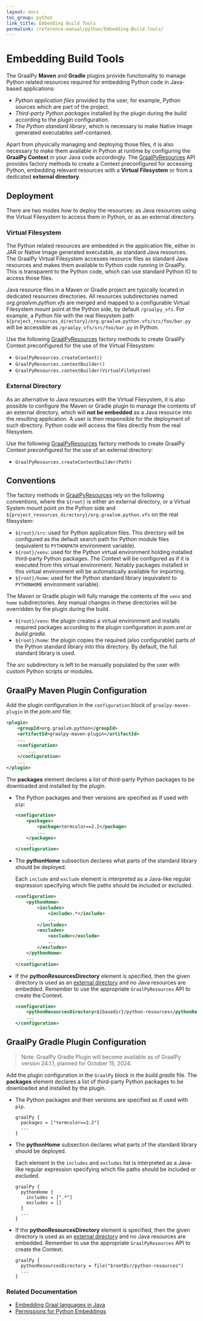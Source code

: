 ```yaml
---
layout: docs
toc_group: python
link_title: Embedding Build Tools
permalink: /reference-manual/python/Embedding-Build-Tools/
---
```


# Embedding Build Tools

The GraalPy **Maven** and **Gradle** plugins provide functionality to manage Python related resources
required for embedding Python code in Java-based applications:
- *Python application files* provided by the user, for example, Python sources which are part of the project.
- *Third-party Python packages* installed by the plugin during the build according to the plugin configuration.
- *The Python standard library*, which is necessary to make Native Image generated executables self-contained.

Apart from physically managing and deploying those files, it is also necessary to make them available in Python at runtime by configuring the **GraalPy Context** in your Java code accordingly. 
The [GraalPyResources](https://github.com/oracle/graalpython/blob/master/graalpython/org.graalvm.python.embedding/src/org/graalvm/python/embedding/utils/GraalPyResources.java) API provides factory methods to create a Context preconfigured for accessing Python, embedding relevant resources with a **Virtual Filesystem** or from a dedicated **external directory**.

## Deployment

There are two modes how to deploy the resources: as Java resources using the Virtual Filesystem to access them in Python, or as an external directory.

### Virtual Filesystem

The Python related resources are embedded in the application file, either in JAR or Native Image generated
executable, as standard Java resources. 
The GraalPy Virtual Filesystem accesses resource files as standard Java resources and makes them available to Python code running in GraalPy.
This is transparent to the Python code, which can use standard Python IO to access those files.

Java resource files in a Maven or Gradle project are typically located in dedicated resources directories.
All resources subdirectories named _org.graalvm.python.vfs_ are merged and mapped to a configurable Virtual Filesystem mount point at the Python side, by default `/graalpy_vfs`. 
For example, a Python file with the real filesystem path `${project_resources_directory}/org.graalvm.python.vfs/src/foo/bar.py` will be accessible as `/graalpy_vfs/src/foo/bar.py` in Python.

Use the following [GraalPyResources](https://github.com/oracle/graalpython/blob/master/graalpython/org.graalvm.python.embedding/src/org/graalvm/python/embedding/utils/GraalPyResources.java)
factory methods to create GraalPy Context preconfigured for the use of the Virtual Filesystem:
* `GraalPyResources.createContext()`
* `GraalPyResources.contextBuilder()`
* `GraalPyResources.contextBuilder(VirtualFileSystem)`

### External Directory

As an alternative to Java resources with the Virtual Filesystem, it is also possible to configure the Maven or Gradle plugin to manage the contents of an external directory, which will **not be embedded** as a Java resource into the resulting application. 
A user is then responsible for the deployment of such directory. 
Python code will access the files directly from the real filesystem.

Use the following [GraalPyResources](https://github.com/oracle/graalpython/blob/master/graalpython/org.graalvm.python.embedding/src/org/graalvm/python/embedding/utils/GraalPyResources.java) factory methods to create GraalPy Context preconfigured for the use of an external directory:
* `GraalPyResources.createContextBuilder(Path)`

## Conventions

The factory methods in [GraalPyResources](https://github.com/oracle/graalpython/blob/master/graalpython/org.graalvm.python.embedding/src/org/graalvm/python/embedding/utils/GraalPyResources.java) rely on the following conventions, where the `${root}` is either an external directory, or a Virtual System mount point on the Python side and `${project_resources_directory}/org.graalvm.python.vfs` on the real filesystem:
- `${root}/src`: used for Python application files. This directory will be configured as the default search path for Python module files (equivalent to `PYTHONPATH` environment variable).
- `${root}/venv`: used for the Python virtual environment holding installed third-party Python packages. 
The Context will be configured as if it is executed from this virtual environment. Notably packages installed in this
virtual environment will be automatically available for importing.
- `${root}/home`: used for the Python standard library (equivalent to `PYTHONHOME` environment variable).

The Maven or Gradle plugin will fully manage the contents of the `venv` and `home` subdirectories.
Any manual changes in these directories will be overridden by the plugin during the build.
- `${root}/venv`: the plugin creates a virtual environment and installs required packages according to the plugin configuration in _pom.xml_ or _build.gradle_.
- `${root}/home`: the plugin copies the required (also configurable) parts of the Python standard library into this directory.
By default, the full standard library is used.

The _src_ subdirectory is left to be manually populated by the user with custom Python scripts or modules.

## GraalPy Maven Plugin Configuration

Add the plugin configuration in the `configuration` block of `graalpy-maven-plugin` in the _pom.xml_ file:
```xml
<plugin>
    <groupId>org.graalvm.python</groupId>
    <artifactId>graalpy-maven-plugin</artifactId>
    ...
    <configuration>
        ...
    </configuration>
    ...
</plugin>
```
The **packages** element declares a list of third-party Python packages to be downloaded and installed by the plugin.
- The Python packages and their versions are specified as if used with `pip`:
  ```xml
  <configuration>
      <packages>
          <package>termcolor==2.2</package>
          ...
      </packages>
      ...
  </configuration>
  ```
- The **pythonHome** subsection declares what parts of the standard library should be deployed.

  Each `include` and `exclude` element is interpreted as a Java-like regular expression specifying which file paths should be included or excluded.
  ```xml
  <configuration>
      <pythonHome>
          <includes>
              <include>.*</include>
              ...
          </includes>
          <excludes>
              <exclude></exclude>
              ...
          </excludes>
      </pythonHome>
      ...
  </configuration>
  ```
- If the **pythonResourcesDirectory** element is specified, then the given directory is used as an [external directory](#external-directory) and no Java resources are embedded.
Remember to use the appropriate `GraalPyResources` API to create the Context.
  ```xml
  <configuration>
      <pythonResourcesDirectory>${basedir}/python-resources</pythonResourcesDirectory>
      ...
  </configuration>
  ```

## GraalPy Gradle Plugin Configuration

> Note: GraalPy Gradle Plugin will become available as of GraalPy version 24.1.1, planned for October 15, 2024.

Add the plugin configuration in the `GraalPy` block in the _build.gradle_ file.
The **packages** element declares a list of third-party Python packages to be downloaded and installed by the plugin.
- The Python packages and their versions are specified as if used with `pip`.
  ```
  graalPy {
    packages = ["termcolor==2.2"]
    ...
  }
  ```
- The **pythonHome** subsection declares what parts of the standard library should be deployed.

  Each element in the `includes` and `excludes` list is interpreted as a Java-like regular expression specifying which file paths should be included or excluded.
  ```
  graalPy {
    pythonHome {
      includes = [".*"]
      excludes = []
    }
    ...
  }
  ```
- If the **pythonResourcesDirectory** element is specified, then the given directory is used as an [external directory](#external-directory) and no Java resources are embedded. 
Remember to use the appropriate `GraalPyResources` API to create the Context.
  ```
  graalPy {
    pythonResourcesDirectory = file("$rootDir/python-resources")
    ...
  }
  ```

### Related Documentation

* [Embedding Graal languages in Java](https://www.graalvm.org/reference-manual/embed-languages/)
* [Permissions for Python Embeddings](Embedding-Permissions.md)